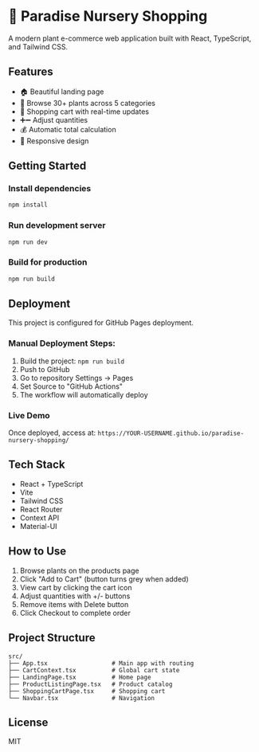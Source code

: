 # 🌿 Paradise Nursery Shopping

A modern plant e-commerce web application built with React, TypeScript, and Tailwind CSS.

## Features

- 🏠 Beautiful landing page
- 🌱 Browse 30+ plants across 5 categories
- 🛒 Shopping cart with real-time updates
- ➕➖ Adjust quantities
- 💰 Automatic total calculation
- 🎨 Responsive design

## Getting Started

### Install dependencies
```bash
npm install
```

### Run development server
```bash
npm run dev
```

### Build for production
```bash
npm run build
```

## Deployment

This project is configured for GitHub Pages deployment.

### Manual Deployment Steps:
1. Build the project: `npm run build`
2. Push to GitHub
3. Go to repository Settings → Pages
4. Set Source to "GitHub Actions"
5. The workflow will automatically deploy

### Live Demo
Once deployed, access at: `https://YOUR-USERNAME.github.io/paradise-nursery-shopping/`

## Tech Stack

- React + TypeScript
- Vite
- Tailwind CSS
- React Router
- Context API
- Material-UI

## How to Use

1. Browse plants on the products page
2. Click "Add to Cart" (button turns grey when added)
3. View cart by clicking the cart icon
4. Adjust quantities with +/- buttons
5. Remove items with Delete button
6. Click Checkout to complete order

## Project Structure

```
src/
├── App.tsx                  # Main app with routing
├── CartContext.tsx          # Global cart state
├── LandingPage.tsx          # Home page
├── ProductListingPage.tsx   # Product catalog
├── ShoppingCartPage.tsx     # Shopping cart
└── Navbar.tsx               # Navigation
```

## License

MIT
